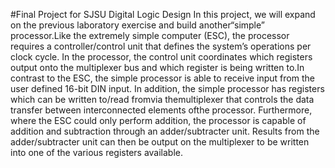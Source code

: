 #Final Project for SJSU Digital Logic Design 
In this project, we will expand on the previous laboratory exercise and build another“simple” processor.Like the extremely simple computer (ESC), the processor requires a controller/control unit that defines the system’s operations per clock cycle. In the processor, the control unit coordinates which registers output onto the multiplexer bus and which register is being written to.In contrast to the ESC, the simple processor is able to receive input from the user defined 16-bit DIN input. In addition, the simple processor has registers which can be written to/read fromvia themultiplexer that controls the data transfer between interconnected elements ofthe processor. Furthermore, where the ESC could only perform addition, the processor is capable of addition and subtraction through an adder/subtracter unit. Results from the adder/subtracter unit can then be output on the multiplexer to be written into one of the various registers available.
